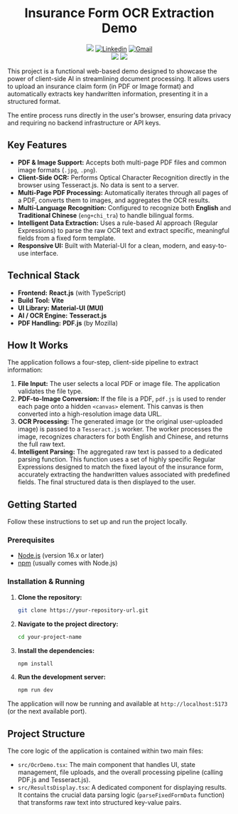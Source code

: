 <h1 align="center">Insurance Form OCR Extraction Demo</h1>
<p align="center">
  <a href="https://visitorbadge.io/status?path=https%3A%2F%2Fgithub.com%2FPB3002%2FInsurance-Form-Extraction"><img src="https://api.visitorbadge.io/api/visitors?path=https%3A%2F%2Fgithub.com%2FPB3002%2FInsurance-Form-Extraction&countColor=%232ccce4" /></a>
  
  <a href="https://www.linkedin.com/in/nguyenphuc-mrp/">
    <img src="https://img.shields.io/badge/linkedin-%230077B5.svg?style=for-the-badge&logo=linkedin&logoColor=white" alt="Linkedin"></a>
    
  <a href="https://mail.google.com/mail/u/0/?tab=rm&ogbl#inbox?compose=GTvVlcSHvbQxNwkWrmstDrLfwbmwrCXwrRXtjZqKfkwSpmdJSzBKjlwQhJDNbRZvgskkCpXjnPgKq">
    <img src="https://img.shields.io/badge/Gmail-D14836?style=for-the-badge&logo=gmail&logoColor=white" alt="Gmail">
  </a>
  
  <br>
  <img src="https://img.shields.io/badge/Typescript-FFD43B?style=for-the-badge&logo=Typescript&logoColor=blue" />
  <img src="https://img.shields.io/badge/VSCode-0078D4?style=for-the-badge&logo=visual%20studio%20code&logoColor=white" />
</p>
This project is a functional web-based demo designed to showcase the power of client-side AI in streamlining document processing. It allows users to upload an insurance claim form (in PDF or Image format) and automatically extracts key handwritten information, presenting it in a structured format.

The entire process runs directly in the user's browser, ensuring data privacy and requiring no backend infrastructure or API keys.

## Key Features

-   **PDF & Image Support:** Accepts both multi-page PDF files and common image formats (`.jpg`, `.png`).
-   **Client-Side OCR:** Performs Optical Character Recognition directly in the browser using Tesseract.js. No data is sent to a server.
-   **Multi-Page PDF Processing:** Automatically iterates through all pages of a PDF, converts them to images, and aggregates the OCR results.
-   **Multi-Language Recognition:** Configured to recognize both **English** and **Traditional Chinese** (`eng+chi_tra`) to handle bilingual forms.
-   **Intelligent Data Extraction:** Uses a rule-based AI approach (Regular Expressions) to parse the raw OCR text and extract specific, meaningful fields from a fixed form template.
-   **Responsive UI:** Built with Material-UI for a clean, modern, and easy-to-use interface.

## Technical Stack

-   **Frontend:** **React.js** (with TypeScript)
-   **Build Tool:** **Vite**
-   **UI Library:** **Material-UI (MUI)**
-   **AI / OCR Engine:** **Tesseract.js**
-   **PDF Handling:** **PDF.js** (by Mozilla)

## How It Works

The application follows a four-step, client-side pipeline to extract information:

1.  **File Input:** The user selects a local PDF or image file. The application validates the file type.
2.  **PDF-to-Image Conversion:** If the file is a PDF, `pdf.js` is used to render each page onto a hidden `<canvas>` element. This canvas is then converted into a high-resolution image data URL.
3.  **OCR Processing:** The generated image (or the original user-uploaded image) is passed to a `Tesseract.js` worker. The worker processes the image, recognizes characters for both English and Chinese, and returns the full raw text.
4.  **Intelligent Parsing:** The aggregated raw text is passed to a dedicated parsing function. This function uses a set of highly specific Regular Expressions designed to match the fixed layout of the insurance form, accurately extracting the handwritten values associated with predefined fields. The final structured data is then displayed to the user.

## Getting Started

Follow these instructions to set up and run the project locally.

### Prerequisites

-   [Node.js](https://nodejs.org/) (version 16.x or later)
-   [npm](https://www.npmjs.com/) (usually comes with Node.js)

### Installation & Running

1.  **Clone the repository:**
    ```bash
    git clone https://your-repository-url.git
    ```

2.  **Navigate to the project directory:**
    ```bash
    cd your-project-name
    ```

3.  **Install the dependencies:**
    ```bash
    npm install
    ```

4.  **Run the development server:**
    ```bash
    npm run dev
    ```

The application will now be running and available at `http://localhost:5173` (or the next available port).

## Project Structure

The core logic of the application is contained within two main files:

-   `src/OcrDemo.tsx`: The main component that handles UI, state management, file uploads, and the overall processing pipeline (calling PDF.js and Tesseract.js).
-   `src/ResultsDisplay.tsx`: A dedicated component for displaying results. It contains the crucial data parsing logic (`parseFixedFormData` function) that transforms raw text into structured key-value pairs.


